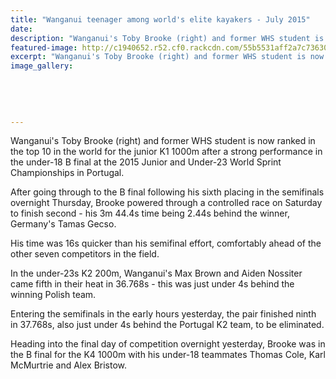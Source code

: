 ```yaml
---
title: "Wanganui teenager among world's elite kayakers - July 2015"
date: 
description: "Wanganui's Toby Brooke (right) and former WHS student is now ranked in the top 10 in the world for the junior K1 1000m, Wanganui Chronicle article on 27/7/15..."
featured-image: http://c1940652.r52.cf0.rackcdn.com/55b5531aff2a7c73630002b5/Kayaker-Toby-Brooke-ranked-top-10-world-27.7.gif
excerpt: "Wanganui's Toby Brooke (right) and former WHS student is now ranked in the top 10 in the world for the junior K1 1000m after a strong performance in the under-18 B final at the 2015 Junior and Under-23 World Sprint Championships in Portugal."
image_gallery:
    
    
    
    
    
---
```


<p>Wanganui's Toby Brooke (right) and former WHS student is now ranked in the top 10 in the world for the junior K1 1000m after a strong performance in the under-18 B final at the 2015 Junior and Under-23 World Sprint Championships in Portugal.</p>
<p>After going through to the B final following his sixth placing in the semifinals overnight Thursday, Brooke powered through a controlled race on Saturday to finish second - his 3m 44.4s time being 2.44s behind the winner, Germany's Tamas Gecso.</p>
<p>His time was 16s quicker than his semifinal effort, comfortably ahead of the other seven competitors in the field.</p>
<p>In the under-23s K2 200m, Wanganui's Max Brown and Aiden Nossiter came fifth in their heat in 36.768s - this was just under 4s behind the winning Polish team.</p>
<p>Entering the semifinals in the early hours yesterday, the pair finished ninth in 37.768s, also just under 4s behind the Portugal K2 team, to be eliminated.</p>
<p>Heading into the final day of competition overnight yesterday, Brooke was in the B final for the K4 1000m with his under-18 teammates Thomas Cole, Karl McMurtrie and Alex Bristow.</p>

